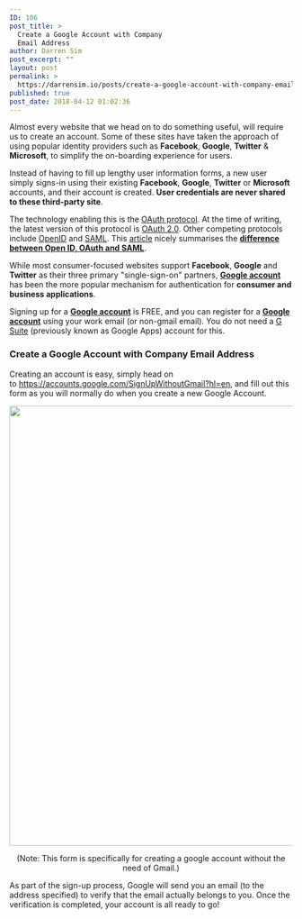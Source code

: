 ```yaml
---
ID: 106
post_title: >
  Create a Google Account with Company
  Email Address
author: Darren Sim
post_excerpt: ""
layout: post
permalink: >
  https://darrensim.io/posts/create-a-google-account-with-company-email-address/
published: true
post_date: 2018-04-12 01:02:36
---
```

Almost every website that we head on to do something useful, will require us to create an account. Some of these sites have taken the approach of using popular identity providers such as <strong>Facebook</strong>, <strong>Google</strong>, <strong>Twitter</strong> &amp; <strong>Microsoft</strong>, to simplify the on-boarding experience for users.

Instead of having to fill up lengthy user information forms, a new user simply signs-in using their existing <strong>Facebook</strong>, <strong>Google</strong>, <strong>Twitter</strong> or <strong>Microsoft</strong> accounts, and their account is created. <strong>User credentials are never shared to these third-party site</strong>.

The technology enabling this is the <a href="https://oauth.net/" target="_blank" rel="noopener">OAuth protocol</a>. At the time of writing, the latest version of this protocol is <a href="https://en.wikipedia.org/wiki/OAuth#OAuth_2.0" target="_blank" rel="noopener">OAuth 2.0</a>. Other competing protocols include <a href="http://openid.net/what-is-openid/" target="_blank" rel="noopener">OpenID</a> and <a href="https://en.wikipedia.org/wiki/SAML_2.0" target="_blank" rel="noopener">SAML</a>. This <a href="https://spin.atomicobject.com/2016/05/30/openid-oauth-saml/" target="_blank" rel="noopener">article</a> nicely summarises the <strong><a href="https://spin.atomicobject.com/2016/05/30/openid-oauth-saml/" target="_blank" rel="noopener">difference between Open ID, OAuth and SAML</a></strong>.

While most consumer-focused websites support <strong>Facebook</strong>, <strong>Google</strong> and <strong>Twitter</strong> as their three primary "single-sign-on" partners, <a href="https://en.wikipedia.org/wiki/Google_Account" target="_blank" rel="noopener"><strong>Google account</strong></a> has been the more popular mechanism for authentication for <strong>consumer and business applications</strong>.

Signing up for a <a href="https://en.wikipedia.org/wiki/Google_Account" target="_blank" rel="noopener"><strong>Google account</strong></a> is FREE, and you can register for a <a href="https://en.wikipedia.org/wiki/Google_Account" target="_blank" rel="noopener"><strong>Google account</strong></a> using your work email (or non-gmail email). You do not need a <a href="https://en.wikipedia.org/wiki/G_Suite" target="_blank" rel="noopener">G Suite</a> (previously known as Google Apps) account for this.
<h3>Create a Google Account with Company Email Address</h3>
Creating an account is easy, simply head on to <a href="https://accounts.google.com/SignUpWithoutGmail?hl=en" target="_blank" rel="noopener">https://accounts.google.com/SignUpWithoutGmail?hl=en</a>, and fill out this form as you will normally do when you create a new Google Account.

<a href="https://accounts.google.com/SignUpWithoutGmail?hl=en"><img class="aligncenter size-full wp-image-118" src="https://darrensim.io/wp-content/uploads/2018/04/Create-Google-Account-Without-Gmail-Form.png" alt="" width="887" height="781" /></a>
<p style="text-align: center;">(Note: This form is specifically for creating a google account without the need of Gmail.)</p>
As part of the sign-up process, Google will send you an email (to the address specified) to verify that the email actually belongs to you. Once the verification is completed, your account is all ready to go!